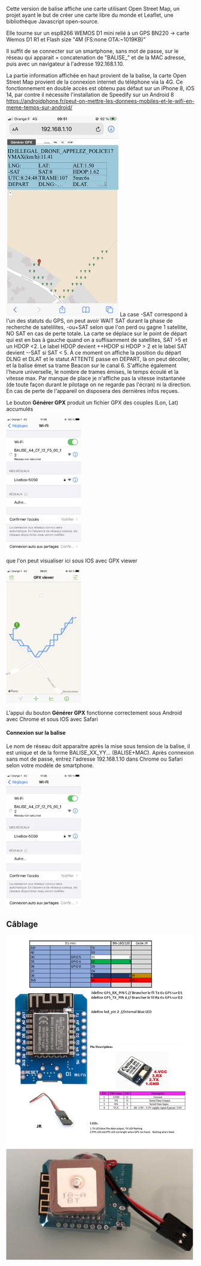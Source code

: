 Cette version de balise affiche une carte utilisant Open Street Map, un projet ayant le but de créer une carte libre du monde et Leaflet, une bibliothèque Javascript open-source. 

Elle tourne sur un esp8266 WEMOS D1 mini relié à un GPS BN220 -> carte Wemos D1 R1 et Flash size "4M (FS:none OTA:~1019KB)"

Il suffit de se connecter sur un smartphone, sans mot de passe, sur le réseau qui apparait = concatenation de "BALISE_" et de la MAC adresse, puis avec un navigateur à l'adresse 192.168.1.10.

La partie information affichée en haut provient de la balise, la carte Open Street Map provient de la connexion internet du téléphone via la 4G.
Ce fonctionnement en double accès est obtenu pas défaut sur un iPhone 8, iOS 14, par contre il nécessite l'installation de Speedify sur un Android 8 https://androidphone.fr/peut-on-mettre-les-donnees-mobiles-et-le-wifi-en-meme-temps-sur-android/

<img src="ecran.png" width = "300"> 
La case -SAT correspond à l'un des statuts du GPS, on peut avoir WAIT SAT durant la phase de recherche de satelilites, -ou+SAT selon que l'on perd ou gagne 1 satellite, NO SAT en cas de perte totale. 
La carte se déplace sur le point de départ qui est en bas à gauche quand on a suffisamment de satellites, SAT >5 et un HDOP <2. 
Le label HDOP devient ++HDOP si HDOP > 2 et le label SAT devient --SAT si SAT < 5.
À ce moment on affiche la position du départ DLNG et DLAT et le statut ATTENTE passe en DEPART, là on peut décoller, et la balise émet sa trame Beacon sur le canal 6. 
S'affiche également l'heure universelle, le nombre de trames émises, le temps écoulé et la vitesse max.
Par manque de place je n'affiche pas la vitesse instantanée (de toute façon durant le pilotage on ne regarde pas l'écran) ni la direction.
En cas de perte de l'appareil on disposera des dernières infos reçues.

Le bouton **Générer GPX** produit un fichier GPX des couples (Lon, Lat) accumulés

<img src="ecran2.png" width = "200">

que l'on peut visualiser ici sous IOS avec GPX viewer

<img src="trk.png" width = "200">

L'appui du bouton **Générer GPX** fonctionne correctement sous Android avec Chrome et sous IOS avec Safari

#### Connexion sur la balise
Le nom de réseau doit apparaitre après la mise sous tension de la balise, il est unique et de la forme BALISE_XX_YY... (BALISE+MAC).
Après connexion sans mot de passe, entrez l'adresse 192.168.1.10 dans Chrome ou Safari selon votre modèle de smartphone.

<img src="ecran2.png" width = "200">

## Câblage

<img src="connectionsnobuzzer.png" width = "700">

<img src="Balise2.PNG" width = "500"> 

